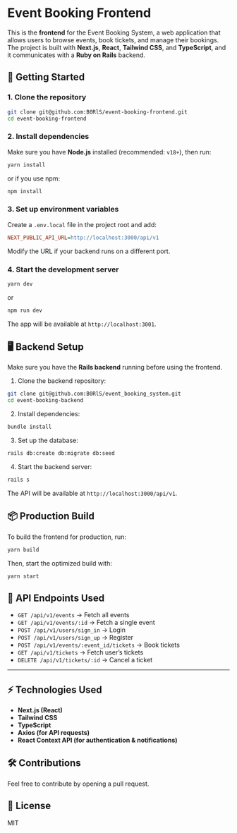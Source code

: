 # Event Booking Frontend

This is the **frontend** for the Event Booking System, a web application that allows users to browse events, book tickets, and manage their bookings. The project is built with **Next.js**, **React**, **Tailwind CSS**, and **TypeScript**, and it communicates with a **Ruby on Rails** backend.

## 🚀 Getting Started

### **1. Clone the repository**
```bash
git clone git@github.com:B0RlS/event-booking-frontend.git
cd event-booking-frontend
```

### **2. Install dependencies**
Make sure you have **Node.js** installed (recommended: `v18+`), then run:
```bash
yarn install
```
or if you use npm:
```bash
npm install
```

### **3. Set up environment variables**
Create a `.env.local` file in the project root and add:
```ini
NEXT_PUBLIC_API_URL=http://localhost:3000/api/v1
```
Modify the URL if your backend runs on a different port.

### **4. Start the development server**
```bash
yarn dev
```
or
```bash
npm run dev
```
The app will be available at `http://localhost:3001`.

## 🖥️ Backend Setup
Make sure you have the **Rails backend** running before using the frontend.

1. Clone the backend repository:
```bash
git clone git@github.com:B0RlS/event_booking_system.git
cd event-booking-backend
```
2. Install dependencies:
```bash
bundle install
```
3. Set up the database:
```bash
rails db:create db:migrate db:seed
```
4. Start the backend server:
```bash
rails s
```
The API will be available at `http://localhost:3000/api/v1`.

## 📦 Production Build
To build the frontend for production, run:
```bash
yarn build
```
Then, start the optimized build with:
```bash
yarn start
```

## 🔗 API Endpoints Used
- `GET /api/v1/events` → Fetch all events
- `GET /api/v1/events/:id` → Fetch a single event
- `POST /api/v1/users/sign_in` → Login
- `POST /api/v1/users/sign_up` → Register
- `POST /api/v1/events/:event_id/tickets` → Book tickets
- `GET /api/v1/tickets` → Fetch user’s tickets
- `DELETE /api/v1/tickets/:id` → Cancel a ticket

---

## ⚡ Technologies Used
- **Next.js (React)**
- **Tailwind CSS**
- **TypeScript**
- **Axios (for API requests)**
- **React Context API (for authentication & notifications)**

## 🛠️ Contributions
Feel free to contribute by opening a pull request.

## 📄 License
MIT

